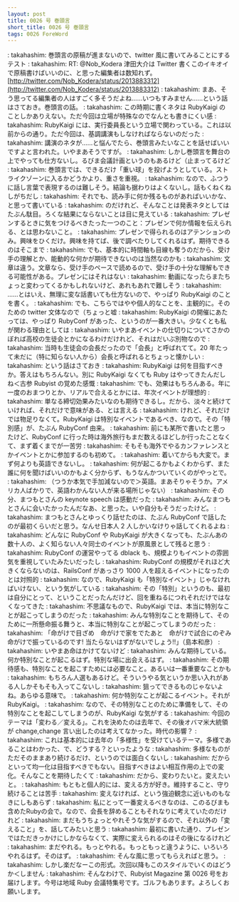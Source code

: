 ```yaml
---
layout: post
title: 0026 号 巻頭言
short_title: 0026 号 巻頭言
tags: 0026 ForeWord
---
```


: takahashim: 巻頭言の原稿が進まないので、twitter 風に書いてみることにするテスト
: takahashim: RT: @Nob_Kodera 津田大介は Twitter 書くこのイキオイで原稿書けばいいのに、と思った編集者は数知れず。 [http://twitter.com/Nob_Kodera/status/2013883312](http://twitter.com/Nob_Kodera/status/2013883312)
: takahashim: まあ、そう思ってる編集者の人はすごく多そうだよね……いつもすみません……という話はさておき。巻頭言の話。
: takahashim: この時期に書くネタは RubyKaigi のことしかありえない。ただ今回は立場が特殊なのでなんとも書きにくい感
: takahashim: RubyKaigi には、実行委員長という立場で関わっている。これは以前からの通り。ただ今回は、基調講演もしなければならないのだった
: takahashim: 講演のネタが……と悩んでたら、巻頭言みたいなことを話せばいいですよと言われた。いやまあそうですが。
: takahashim: しかし巻頭言を舞台の上でやっても仕方ないし。るびま会議計画というのもあるけど（止まってるけど
: takahashim: 巻頭言では、できるだけ「重い球」を投げようとしている。ストライクゾーンに入るかどうかより、重さを重視。
: takahashim: なので、ふつうに話し言葉で表現するのは難しそう。結論も据わりはよくないし。話もくねくねしがちだし
: takahashim: それでも、読み手に何か残るものがあればいいかな、と思って書いている
: takahashim: のだけれど、そんなことは発表ネタとしてはたぶん駄目。ろくな結果にならないことは目に見えている
: takahashim: プレゼンするときに気をつけるべきたった一つのこと：プレゼンで何か情報を伝えられる、とは思わないこと。
: takahashim: プレゼンで得られるのはアテンションのみ。興味をひくだけ。興味を持てば、後で調べたりしてくれるはず。期待できるのはそこまで
: takahashim: でも、基本的に時間軸も目線も奪うのだから、受け手の理解とか、能動的な何かが期待できないのは当然なのかも
: takahashim: 文章は違う。文章なら、受け手のペースで読めるので、受け手の十分な理解もできる可能性がある。プレゼンにはそれはない
: takahashim: 動画になったらまたちょっと変わってくるかもしれないけど、あれもあれで難しそう
: takahashim: ……とはいえ、無理に変な話書いても仕方ないので、やっぱり RubyKaigi のことを書く。
: takahashim: でも、こちらではやや個人的なことを、主観的に。そのための twitter 文体なので（ちょっと嘘
: takahashim: RubyKaigi の開催にあたっては、やっぱり RubyConf があった、というのが一番大きい。少なくとも私が関わる理由としては
: takahashim: いやまあイベントの仕切りについてさかのぼれば高校の生徒会とかになるわけだけれど、それはだいぶ別物なので
: takahashim: 当時も生徒会の会長だったので「会長」と呼ばれてて。20 年たって未だに（特に知らない人から）会長と呼ばれるとちょっと懐かしい
: takahashim: という話はさておき
: takahashim: RubyKaigi は何を目指すべきか。答えはもちろんない。別に RubyKaigi なくても Ruby はやってきたんだしね＜古参 Rubyist の覚めた感慨
: takahashim: でも、効果はもちろんある。年に一度のおまつりとか、リアルで合えるとかには、年次イベントが理想的
: takahashim: 単なる締切効果みたいなのも期待できるし。だから、淡々と続けていければ、それだけで意味がある、とは言える
: takahashim: けれど、それだけでは物足りなくて。RubyKaigi は特別なイベントであるべき、なので。その「特別感」が、たぶん RubyConf 由来。
: takahashim: 前にも某所で書いたと思ったけど、RubyConf に行った時は海外旅行もまだ数えるほどしか行ったことなくて、まず着くまでが一苦労
: takahashim: そもそも海外でやるカンファレンスとかイベントとかに参加するのも初めて。
: takahashim: 着いてからも大変で。まず何よりも英語できないし。
: takahashim: 何が起こるかもよくわからず、また誰に何を聞けばいいのかもよく分からず、もうなんかついていくのがやっとで。
: takahashim: （つうか本気で手加減ないので＞英語。まあそりゃそうか。アメリカ人ばかりで、英語わかんない人が来る場所じゃない）
: takahashim: その分、まつもとさんの keynote speech は感動だった
: takahashim: みんなまつもとさんに会いたかったんだなあ、と思った。いや自分もそうだったけど。
: takahashim: まつもとさんとゆっくり話せたのは、たぶん RubyConf で話したのが最初くらいだと思う。なんせ日本人 2 人しかいなけりゃ話してくれるよね
: takahashim: どんなに RubyConf や RubyKaigi が大きくなっても、たぶんあの数十人の、よく知らない人々同士のイベントが原風景として残ると思う
: takahashim: RubyConf の運営やってる dblack も、規模よりもイベントの雰囲気を重視していたみたいだったし
: takahashim: RubyConf の規模がそれほど大きくならないのは、RailsConf があっさり 1000 人を超えるイベントになったのとは対照的
: takahashim: なので、RubyKaigi も「特別なイベント」じゃなければいけない、という気がしている
: takahashim: その「特別」というのも、最初は自分にとって、ということだったんだけど、回を重ねるにつれそれだけではなくなってきた
: takahashim: 不思議なもので、RubyKaigi では、本当に特別なことが起こってしまうのだった
: takahashim: みんな特別なことを期待して、そのために一所懸命振る舞うと、本当に特別なことが起こってしまうのだった
: takahashim: 「命がけで目ざめ　命がけで家をでたあと　命がけで試合にのぞみ　命がけで振っているのです! 当たらないはずがないでしょう!!」（島本和彦）
: takahashim: いやまあ命はかけてないけど
: takahashim: みんな期待している。何か特別なことが起こるはず。特別な場に出会えるはず。
: takahashim: その期待感も、特別なことを起こすためには必要なこと。あるいは一番重要なことかも
: takahashim: もちろん人選もあるけど。そういうやる気というか思い入れがある人しかそもそも入ってこないし
: takahashim: 狙ってできるものじゃないよね。あらゆる意味で。
: takahashim: 何か特別なことが起こるイベント。それが RubyKaigi。
: takahashim: なので、その特別なことのために準備をして、その特別なことを起こしてしまうのが、RubyKaigi な気がする
: takahashim: 今回のテーマは「変わる／変える」。これを決めたのは去年で、その後オバマ米大統領が change,change 言い出したのは考えてなかった。時代の影響？
: takahashim: これは基本的には去年の「多様性」を受けているテーマ。多様であることはわかった、で、どうする？といったような
: takahashim: 多様なものがただそのままあり続けるだけ、というのでは面白くないし
: takahashim: だからといって均一化は目指すべきでもない。目指すべきはよい相互作用の上での変化。そんなことを期待したくて
: takahashim: だから、変わりたいと。変えたいと。
: takahashim: もともと個人的には、変える方が好き。維持すること、守り続けることは苦手
: takahashim: 変えなければ、という強迫観念に近いものもなきにしもあらず
: takahashim: 私にとって一番変えるべきなのは、このるびまも含めたRubyの会で。なので、会長を辞めることもそれなりに考えていたのだけれど
: takahashim: まだもうちょっとやれそうな気がするので、それ以外の「変えること」を、話してみたいと思う
: takahashim: 最初に書いた通り、プレゼンではただきっかけにしかならなくて、実際に変えられるのはその後になるけれど
: takahashim: まだやれる。もっとやれる。もっともっと違うように、いろいろやれるはず。そのはず。
: takahashim: そんな風に思ってもらえればと思う。
: takahashim: しかし楽だなーこの形式。次回以降もこのスタイルでいくのはどうか＜しません
: takahashim: そんなわけで、Rubyist Magazine 第 0026 号をお届けします。今号は地域 Ruby 会議特集号です。ゴルフもあります。よろしくお願いします。



